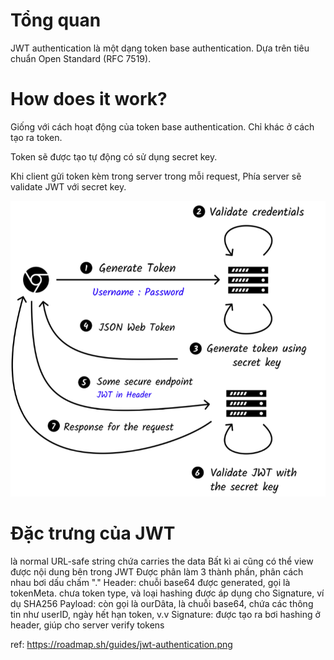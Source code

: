 # Tổng quan

JWT authentication là một dạng token base authentication.
Dựa trên tiêu chuẩn Open Standard (RFC 7519).

# How does it work?

Giống với cách hoạt động của token base authentication.
Chỉ khác ở cách tạo ra token.

Token sẽ được tạo tự động có sử dụng secret key.

Khi client gửi token kèm trong server trong mỗi request, Phía server sẽ validate JWT với secret key.

![alt text](/docs/sources/JWT-work.png)

# Đặc trưng của JWT

là normal URL-safe string
chứa carries the data
Bất kì ai cũng có thể view được nội dung bên trong JWT
Được phân làm 3 thành phần, phân cách nhau bơi dấu chấm "."
Header: chuỗi base64 được generated, gọi là tokenMeta. chưa token type, và loại hashing được áp dụng cho Signature, ví dụ SHA256
Payload: còn gọi là ourDâta, là chuỗi base64, chứa các thông tin như userID, ngày hết hạn token, v.v
Signature: được tạo ra bơi hashing ở header, giúp cho server verify tokens

ref: https://roadmap.sh/guides/jwt-authentication.png
